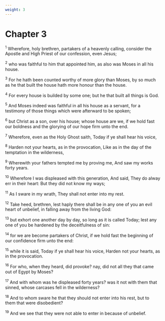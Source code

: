 ```yaml
---
weight: 3
---
```


# Chapter 3

<sup>1</sup> Wherefore, holy brethren, partakers of a heavenly calling, consider the Apostle and High Priest of our confession, even Jesus; 

<sup>2</sup> who was faithful to him that appointed him, as also was Moses in all his house. 

<sup>3</sup> For he hath been counted worthy of more glory than Moses, by so much as he that built the house hath more honour than the house. 

<sup>4</sup> For every house is builded by some one; but he that built all things is God. 

<sup>5</sup> And Moses indeed was faithful in all his house as a servant, for a testimony of those things which were afterward to be spoken; 

<sup>6</sup> but Christ as a son, over his house; whose house are we, if we hold fast our boldness and the glorying of our hope firm unto the end. 

<sup>7</sup> Wherefore, even as the Holy Ghost saith, Today if ye shall hear his voice, 

<sup>8</sup> Harden not your hearts, as in the provocation, Like as in the day of the temptation in the wilderness, 

<sup>9</sup> Wherewith your fathers tempted me by proving me, And saw my works forty years. 

<sup>10</sup> Wherefore I was displeased with this generation, And said, They do alway err in their heart: But they did not know my ways; 

<sup>11</sup> As I sware in my wrath, They shall not enter into my rest. 

<sup>12</sup> Take heed, brethren, lest haply there shall be in any one of you an evil heart of unbelief, in falling away from the living God: 

<sup>13</sup> but exhort one another day by day, so long as it is called Today; lest any one of you be hardened by the deceitfulness of sin: 

<sup>14</sup> for we are become partakers of Christ, if we hold fast the beginning of our confidence firm unto the end: 

<sup>15</sup> while it is said, Today if ye shall hear his voice, Harden not your hearts, as in the provocation. 

<sup>16</sup> For who, when they heard, did provoke? nay, did not all they that came out of Egypt by Moses? 

<sup>17</sup> And with whom was he displeased forty years? was it not with them that sinned, whose carcases fell in the wilderness? 

<sup>18</sup> And to whom sware he that they should not enter into his rest, but to them that were disobedient? 

<sup>19</sup> And we see that they were not able to enter in because of unbelief. 


